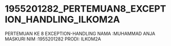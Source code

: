 # 1955201282_PERTEMUAN8_EXCEPTION_HANDLING_ILKOM2A
PERTEMUAN KE 8 EXCEPTION-HANDLING 
NAMA :MUHAMMAD ANJA MASKURI
NIM  :1955201282
PRODI: ILKOM2A
